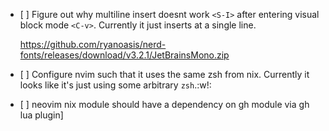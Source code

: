 - \[ \] Figure out why multiline insert doesnt work `<S-I>` after entering
  visual block mode `<C-v>`. Currently it just inserts at a single line.

  https://github.com/ryanoasis/nerd-fonts/releases/download/v3.2.1/JetBrainsMono.zip

- \[ \] Configure nvim such that it uses the same zsh from nix. Currently it
  looks like it's just using some arbitrary `zsh`.:w!:

- \[ \] neovim nix module should have a dependency on gh module via gh lua
  plugin\]
